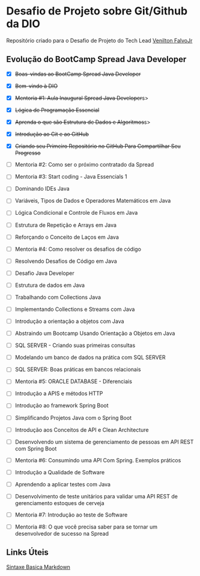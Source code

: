 # Desafio de Projeto sobre Git/Github da DIO

Repositório criado para o Desafio de Projeto do Tech Lead [Venilton FalvoJr](https://linkedin.com/in/falvojr) 

## Evolução do BootCamp Spread Java Developer

- [x] <S>Boas-vindas ao BootCamp Spread Java Developer</s>

- [x]  <s>Bem-vindo à DIO</s>

- [x] <s>Mentoria #1: Aula Inaugural Spread Java Developer</s>s>

- [x] <s>Lógica de Programação Essencial</s>

- [x] <s>Aprenda o que são Estrutura de Dados e Algoritmos</s>s>

- [x] <s>Introdução ao Git e ao GitHub</s>
- [x] <s>Criando seu Primeiro Repositório no GitHub Para Compartilhar Seu Progresso</s>
- [ ] Mentoria #2: Como ser o próximo contratado da Spread
- [ ] Mentoria #3: Start coding - Java Essencials 1
- [ ] Dominando IDEs Java
- [ ] Variáveis, Tipos de Dados e Operadores Matemáticos em Java
- [ ] Lógica Condicional e Controle de Fluxos em Java
- [ ] Estrutura de Repetição e Arrays em Java
- [ ] Reforçando o Conceito de Laços em Java
- [ ] Mentoria #4: Como resolver os desafios de código
- [ ] Resolvendo Desafios de Código em Java
- [ ] Desafio Java Developer
- [ ] Estrutura de dados em Java
- [ ] Trabalhando com Collections Java
- [ ] Implementando Collections e Streams com Java
- [ ] Introdução a orientação a objetos com Java
- [ ] Abstraindo um Bootcamp Usando Orientação a Objetos em Java
- [ ] SQL SERVER - Criando suas primeiras consultas
- [ ] Modelando um banco de dados na prática com SQL SERVER
- [ ] SQL SERVER: Boas práticas em bancos relacionais
- [ ] Mentoria #5: ORACLE DATABASE - Diferenciais
- [ ] Introdução a APIS e métodos HTTP
- [ ] Introdução ao framework Spring Boot
- [ ] Simplificando Projetos Java com o Spring Boot
- [ ] Introdução aos Conceitos de API e Clean Architecture
- [ ] Desenvolvendo um sistema de gerenciamento de pessoas em API REST com Spring Boot
- [ ] Mentoria #6: Consumindo uma API Com Spring. Exemplos práticos
- [ ] Introdução a Qualidade de Software
- [ ] Aprendendo a aplicar testes com Java
- [ ] Desenvolvimento de teste unitários para validar uma API REST de gerenciamento estoques de cerveja
- [ ] Mentoria #7: Introdução ao teste de Software
- [ ] Mentoria #8: O que você precisa saber para se tornar um desenvolvedor de sucesso na Spread



## Links Úteis

[Sintaxe Basica Markdown](https://www.markdownguide.org/basic-syntax/)
